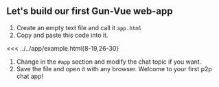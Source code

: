 ## Let's build our first Gun-Vue web-app

1. Create an empty text file and call it `app.html`
2. Copy and paste this code into it.

<<< ../../app/example.html{8-19,26-30}

1. Change in the `#app` section and modify the chat topic if you want.
2. Save the file and open it with any browser. Welcome to your first p2p chat app!

